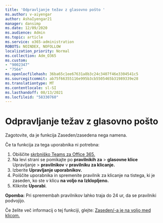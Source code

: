 ```yaml
---
title: 'Odpravljanje težav z glasovno pošto '
ms.author: v-aiyengar
author: AshaIyengar21
manager: dansimp
ms.date: 12/09/2020
ms.audience: Admin
ms.topic: article
ms.service: o365-administration
ROBOTS: NOINDEX, NOFOLLOW
localization_priority: Normal
ms.collection: Adm_O365
ms.custom:
- "9002347"
- "7564"
ms.openlocfilehash: 36ba65c1ee67631a8b3c24c3407f46e3304541c5
ms.sourcegitcommit: ab75f66355116e995b3cb5505465b31989339e28
ms.translationtype: MT
ms.contentlocale: sl-SI
ms.lasthandoff: 08/13/2021
ms.locfileid: "58330760"
---
```

# <a name="troubleshooting-voicemail"></a>Odpravljanje težav z glasovno pošto

Zagotovite, da je funkcija Zaseden/zasedena nega namena.

Če ta funkcija za tega uporabnika ni potrebna:

1. Obiščite [skrbniško Teams za Office 365.](https://admin.teams.microsoft.com/policies/calling)
1. Na levi strani se pomikajte po **pravilnikih za**  >  **glasovne klice** Upravljanje  >  **pravilnikov** v **pravilniku za klicanje.**
1. Izberite **Upravljanje uporabnikov.**
1. Poiščite uporabnika in spremenite pravilnik za klicanje na tistega, ki je zaseden, ko ste v klicu **na voljo na** **Izklopljeno.**
1. Kliknite **Uporabi**.

**Opomba:** Pri spremembah pravilnikov lahko traja do 24 ur, da se pravilniki podvojijo.

Če želite več informacij o tej funkciji, glejte: [Zaseden/-a je na voljo med klicom.](https://docs.microsoft.com/microsoftteams/teams-calling-policy#busy-on-busy-is-available-while-in-a-call)
